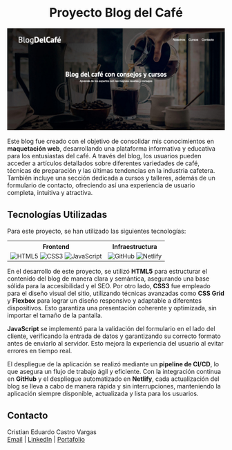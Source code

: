 <h1 align="center">Proyecto Blog del Café</h1>

<p align="center">
  <img src="./img/blogPortada.jpg" alt="img" />
</p>

Este blog fue creado con el objetivo de consolidar mis conocimientos en <strong>maquetación web</strong>, desarrollando una plataforma
informativa y educativa para los entusiastas del café. A través del blog, los usuarios pueden acceder a artículos detallados
sobre diferentes variedades de café, técnicas de preparación y las últimas tendencias en la industria cafetera.
También incluye una sección dedicada a cursos y talleres, además de un formulario de contacto, ofreciendo así una
experiencia de usuario completa, intuitiva y atractiva.

## Tecnologías Utilizadas

Para este proyecto, se han utilizado las siguientes tecnologías:

<table align="center">
  <tr align="center">
    <th><strong>Frontend</strong></th>
    <th><strong>Infraestructura</strong></th>
  </tr>
  <tr align="center">
    <td>
      <img src="https://img.shields.io/badge/HTML5-E34F26?logo=html5&logoColor=white" alt="HTML5">
      <img src="https://img.shields.io/badge/CSS3-1572B6?logo=css3&logoColor=white" alt="CSS3">
      <img src="https://img.shields.io/badge/JavaScript-F7DF1E?logo=javascript&logoColor=black" alt="JavaScript">
    </td>
    <td>
      <img src="https://img.shields.io/badge/GitHub-100000?logo=github&logoColor=white" alt="GitHub">
      <img src="https://img.shields.io/badge/Netlify-00C7B7?logo=netlify&logoColor=white" alt="Netlify">
    </td>
  </tr>
</table>

En el desarrollo de este proyecto, se utilizó <strong>HTML5</strong> para estructurar el contenido del blog de
manera clara y semántica, asegurando una base sólida para la accesibilidad y el SEO. Por otro lado,
<strong>CSS3</strong> fue empleado para el diseño visual del sitio, utilizando técnicas avanzadas como <strong>CSS Grid</strong> y <strong>Flexbox</strong> para lograr un diseño responsivo y adaptable a diferentes dispositivos. Esto garantiza una presentación coherente y optimizada, sin importar el tamaño de la pantalla.

<strong>JavaScript</strong> se implementó para la validación del formulario en el lado del cliente, verificando la
entrada de datos y garantizando su correcto formato antes de enviarlo al servidor. Esto mejora la experiencia del
usuario al evitar errores en tiempo real.

El despliegue de la aplicación se realizó mediante un <strong>pipeline de CI/CD</strong>, lo que asegura un flujo de
trabajo ágil y eficiente. Con la integración continua en <strong>GitHub</strong> y el despliegue automatizado en
<strong>Netlify</strong>, cada actualización del blog se lleva a cabo de manera rápida y sin interrupciones,
manteniendo la aplicación siempre disponible, actualizada y lista para los usuarios.


## Contacto

Cristian Eduardo Castro Vargas  
[Email](cj.94@hotmail.com) | [LinkedIn](https://www.linkedin.com/in/cristian-castro-vargas/) | [Portafolio](https://cristian-castro.com/)
